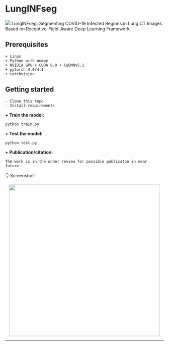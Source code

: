 # LungINFseg
[![](https://img.shields.io/badge/python-3.6%2B-green.svg)]()
LungINFseg: Segmenting COVID-19 Infected Regions in Lung CT Images
Based on Receptive-Field-Aware Deep Learning Framework 

## Prerequisites
```
+ Linux
+ Python with numpy
+ NVIDIA GPU + CUDA 8.0 + CuDNNv5.1
+ pytorch 4.0/4.1
+ torchvision
```
## Getting started
```
- Clone this repo 
- Install requirements
```


**+ Train the model:**

    python train.py 
    
**+ Test the model:**

    python test.py
 
**+ Publication/citation:**
 ```
 The work is in the under review for possible publicaton in near future.
 ```

:point_down: Screenshot:

<p align="center">
  <img src="/static/screenshot.png" height="480px" alt="">
</p>

------------------

